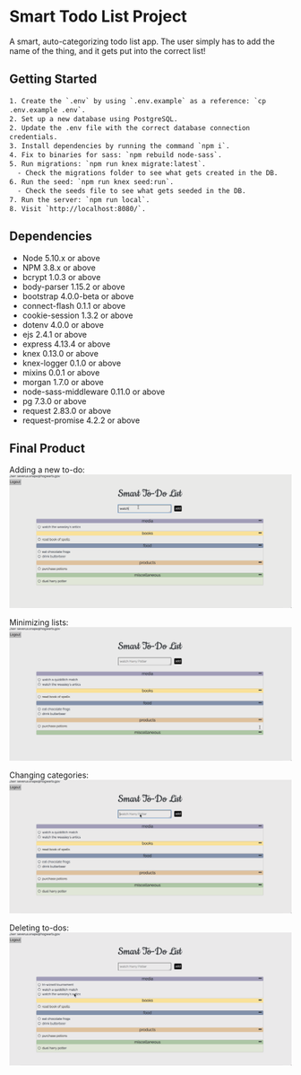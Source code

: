 # Smart Todo List Project

A smart, auto-categorizing todo list app. The user simply has to add the name of the thing, and it gets put into the correct list!

## Getting Started

```
1. Create the `.env` by using `.env.example` as a reference: `cp .env.example .env`.
2. Set up a new database using PostgreSQL.
2. Update the .env file with the correct database connection credentials.
3. Install dependencies by running the command `npm i`.
4. Fix to binaries for sass: `npm rebuild node-sass`.
5. Run migrations: `npm run knex migrate:latest`.
  - Check the migrations folder to see what gets created in the DB.
6. Run the seed: `npm run knex seed:run`.
  - Check the seeds file to see what gets seeded in the DB.
7. Run the server: `npm run local`.
8. Visit `http://localhost:8080/`.
```

## Dependencies

- Node 5.10.x or above
- NPM 3.8.x or above
- bcrypt 1.0.3 or above
- body-parser 1.15.2 or above
- bootstrap 4.0.0-beta or above
- connect-flash 0.1.1 or above
- cookie-session 1.3.2 or above
- dotenv 4.0.0 or above
- ejs 2.4.1 or above
- express 4.13.4 or above
- knex 0.13.0 or above
- knex-logger 0.1.0 or above
- mixins 0.0.1 or above
- morgan 1.7.0 or above
- node-sass-middleware 0.11.0 or above
- pg 7.3.0 or above
- request 2.83.0 or above
- request-promise 4.2.2 or above

## Final Product

Adding a new to-do:
![“Add New Todo”](https://github.com/tasha-urbancic/smart_todo_list/blob/master/docs/add-new-todo6.gif?raw=true)

Minimizing lists:
![“Minimize Lists”](https://github.com/tasha-urbancic/smart_todo_list/blob/master/docs/minimize-categories.gif?raw=true)

Changing categories:
![“Changing Categories”](https://github.com/tasha-urbancic/smart_todo_list/blob/master/docs/miscategorize-edit.gif?raw=true)

Deleting to-dos:
![“Deleting Todos”](https://github.com/tasha-urbancic/smart_todo_list/blob/master/docs/delete-todo.gif?raw=true)
